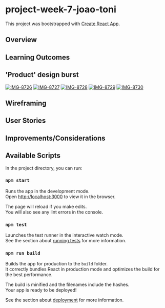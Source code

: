 # project-week-7-joao-toni

This project was bootstrapped with [Create React App](https://github.com/facebook/create-react-app).

## Overview

## Learning Outcomes


## 'Product' design burst

<a href="https://ibb.co/BPpN45G"><img src="https://i.ibb.co/VN1mHcx/IMG-8726.jpg" alt="IMG-8726" border="0"></a>
<a href="https://ibb.co/L0XqKFg"><img src="https://i.ibb.co/D1H6dJM/IMG-8727.jpg" alt="IMG-8727" border="0"></a>
<a href="https://ibb.co/R6qq2ry"><img src="https://i.ibb.co/rpVVk8s/IMG-8728.jpg" alt="IMG-8728" border="0"></a>
<a href="https://ibb.co/yqnFTh5"><img src="https://i.ibb.co/x6SqvmG/IMG-8729.jpg" alt="IMG-8729" border="0"></a>
<a href="https://ibb.co/BrX22MQ"><img src="https://i.ibb.co/8dWggZf/IMG-8730.jpg" alt="IMG-8730" border="0"></a>


## Wireframing



## User Stories


## Improvements/Considerations


## Available Scripts

In the project directory, you can run:

### `npm start`

Runs the app in the development mode.<br />
Open [http://localhost:3000](http://localhost:3000) to view it in the browser.

The page will reload if you make edits.<br />
You will also see any lint errors in the console.

### `npm test`

Launches the test runner in the interactive watch mode.<br />
See the section about [running tests](https://facebook.github.io/create-react-app/docs/running-tests) for more information.

### `npm run build`

Builds the app for production to the `build` folder.<br />
It correctly bundles React in production mode and optimizes the build for the best performance.

The build is minified and the filenames include the hashes.<br />
Your app is ready to be deployed!

See the section about [deployment](https://facebook.github.io/create-react-app/docs/deployment) for more information.
